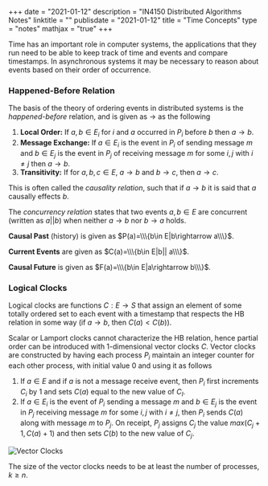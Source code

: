+++
date = "2021-01-12"
description = "IN4150 Distributed Algorithms Notes"
linktitle = ""
publisdate = "2021-01-12"
title = "Time Concepts"
type = "notes"
mathjax = "true"
+++

Time has an important role in computer systems, the applications that they run need to be able to keep track of time and
events and compare timestamps. In asynchronous systems it may be necessary to reason about events based on their order of
occurrence.

### Happened-Before Relation

The basis of the theory of ordering events in distributed systems is the _happened-before_ relation, and is given as $\rightarrow$ as the following

1. **Local Order:** If $a,b\in E_i$ for $i$ and $a$ occurred in $P_i$ before $b$ then $a\rightarrow b$.
2. **Message Exchange:** If $a\in E_i$ is the event in $P_i$ of sending message $m$ and $b\in E_j$ is the event in $P_j$ of receiving message $m$ for some $i,j$ with $i\ne j$ then $a\rightarrow b$.
3. **Transitivity:** If for $a,b,c\in E$, $a\rightarrow b\text{ and }b\rightarrow c$, then $a\rightarrow c$.

This is often called the _causality relation_, such that if $a\rightarrow b$ it is said that $a$ causally effects $b$.

The _concurrency relation_ states that two events $a,b\in E$ are concurrent (written as $a||b$) when neither $a\rightarrow b$ nor $b\rightarrow a$ holds.

**Causal Past** (history) is given as $P(a)=\\\{b\in E|b\rightarrow a\\\}$.

**Current Events** are given as $C(a)=\\\{b\in E|b|| a\\\}$.

**Causal Future** is given as $F(a)=\\\{b\in E|a\rightarrow b\\\}$.

### Logical Clocks

Logical clocks are functions $C:E\rightarrow S$  that assign an element of some totally ordered set to each event with a timestamp that respects the HB relation in some way (if $a\rightarrow b$, then $C(a)<C(b)$).

Scalar or Lamport clocks cannot characterize the HB relation, hence partial order can be introduced with 1-dimensional vector clocks $C$. Vector clocks are constructed by having each process $P_i$ maintain an integer counter for each other process, with initial value 0 and using it as follows

1. If $a\in E$ and if $a$ is not a message receive event, then $P_i$ first increments $C_i$ by $1$ and sets $C(a)$ equal to the new value of $C_I$.
2. If $a\in E_i$ is the event of $P_i$ sending a message $m$ and $b\in E_j$ is the event in $P_j$ receiving message $m$ for some $i,j$ with $i\ne j$, then $P_i$ sends $C(a)$ along with message $m$ to $P_j$. On receipt, $P_j$ assigns $C_j$ the value $max(C_j+1,C(a)+1)$ and then sets $C(b)$ to the new value of $C_j$.

![Vector Clocks](/images/IN4150/VectorClocks.png)

The size of the vector clocks needs to be at least the number of processes, $k\ge n$.
